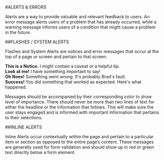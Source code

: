 #ALERTS & ERRORS

Alerts are a way to provide valuable and relevant feedback to users. An error message alerts users of a problem that has already occurred, while a warning message informs users of a condition that might cause a problem in the future.

##FLASHES / SYSTEM ALERTS

Flashes and System Alerts are notices and error messages that occur at the top of a page or screen and pertain to that screen.

<section class="example">
	<article>
		<div class="flash-notice">
			<strong>This is a Notice.</strong> I might contain a caveat or a helpful tip.
		</div>
		<div class="flash-alert">
			<strong>Look at me!</strong> I have something important to say!
		</div>
		<div class="flash-error">
			<strong>Oh Noes!</strong> Something went wrong. It's probably Brad's fault.
		</div>
		<div class="flash-success">
			<strong>Success!</strong> You did something that worked as expected. Here's what happened.
		</div>
	</article>
</section>

Messages should be accompanied by their corresponding color to show level of importance. There should never be more than two lines of text for either the headline or the information that follows. This will make sure the user stays engaged and is informed with important information that pertains to their selections.

##INLINE ALERTS

Inline Alerts occur contextually within the page and pertain to a particular item or section as opposed to the entire page’s content. These messages are generally used for form validation and should show up in red or green text directly below a form element.